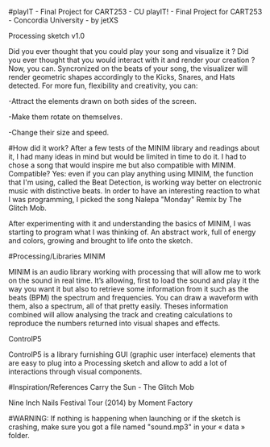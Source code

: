 #playIT - Final Project for CART253 - CU
playIT! - Final Project for CART253 - Concordia University - by jetXS

Processing sketch v1.0

Did you ever thought that you could play your song and visualize it ?
Did you ever thought that you would interact with it and render your
creation ? Now, you can.
Syncronized on the beats of your song, the visualizer will render
geometric shapes accordingly to the Kicks, Snares, and Hats detected.
For more fun, flexibility and creativity, you can:

-Attract the elements drawn on both sides of the screen.

-Make them rotate on themselves.

-Change their size and speed.

#How did it work?
After a few tests of the MINIM library and readings about it, I had
many ideas in mind but would be limited in time to do it. I had to
chose a song that would inspire me but also compatible with MINIM.
Compatible? Yes: even if you can play anything using MINIM, the
function that I'm using, called the Beat Detection, is working way
better on electronic music with distinctive beats. In order to have an
interesting reaction to what I was programming, I picked the song
Nalepa "Monday" Remix by The Glitch Mob.

After experimenting with it and understanding the basics of MINIM, I
was starting to program what I was thinking of. An abstract work, full
of energy and colors, growing and brought to life onto the sketch.

#Processing/Libraries
MINIM

MINIM is an audio library working with processing that will allow me to
work on the sound in real time. It’s allowing, first to load the sound
and play it the way you want it but also to retrieve some information
from it such as the beats (BPM) the spectrum and frequencies. You can
draw a waveform with them, also a spectrum, all of that pretty easily.
Theses information combined will allow analysing the track and creating
calculations to reproduce the numbers returned into visual shapes and
effects.

ControlP5

ControlP5 is a library furnishing GUI (graphic user interface) elements
that are easy to plug into a Processing sketch and allow to add a lot
of interactions through visual components.

#Inspiration/References
Carry the Sun - The Glitch Mob

Nine Inch Nails Festival Tour (2014) by Moment Factory

#WARNING: 
If nothing is happening when launching or if the sketch is
crashing, make sure you got a file named "sound.mp3" in your « data » folder.
